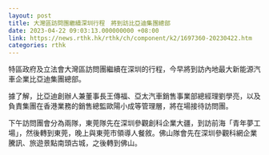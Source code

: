 ```yaml
---
layout: post
title: 大灣區訪問團繼續深圳行程　將到訪比亞迪集團總部
date: 2023-04-22 09:03:13.000000000 +08:00
link: https://news.rthk.hk/rthk/ch/component/k2/1697360-20230422.htm
categories: rthk
---
```


特區政府及立法會大灣區訪問團繼續在深圳的行程，今早將到訪內地最大新能源汽車企業比亞迪集團總部。

據了解，比亞迪創辦人兼董事長王傳福、亞太汽車銷售事業部總經理劉學亮，以及負責集團在香港業務的銷售總監歐陽小成等管理層，將在場接待訪問團。

下午訪問團會分為兩隊，東莞隊先在深圳參觀創科企業大疆，到訪前海「青年夢工場」，然後轉到東莞，晚上與東莞市領導人餐敘。佛山隊會先在深圳參觀科網企業騰訊、旅遊景點南頭古城，之後轉到佛山。
